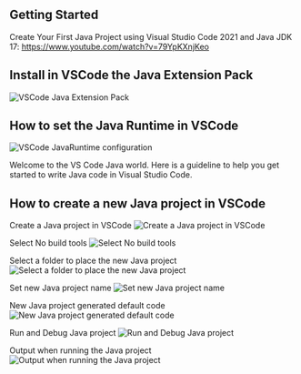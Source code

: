 ## Getting Started

Create Your First Java Project using Visual Studio Code 2021 and Java JDK 17:
https://www.youtube.com/watch?v=79YpKXnjKeo

## Install in VSCode the Java Extension Pack

![VSCode Java Extension Pack](https://github.com/luiscoco/JavaSE_Sample2-VSCode-JDK-17/assets/32194879/1f8db92f-1f35-411e-90ca-3d0a5e87c161)

## How to set the Java Runtime in VSCode

![VSCode JavaRuntime configuration](https://github.com/luiscoco/JavaSE_Sample2-VSCode-JDK-17/assets/32194879/4d8ba1c6-ce6d-4ed6-94a5-0dae0807dd0b)

Welcome to the VS Code Java world. Here is a guideline to help you get started to write Java code in Visual Studio Code.

## How to create a new Java project in VSCode

Create a Java project in VSCode
![Create a Java project in VSCode](https://github.com/luiscoco/JavaSE_Sample2-VSCode-JDK-17/assets/32194879/3e0bd2cf-17ef-4745-9790-d64cfd8ae683)

Select No build tools
![Select No build tools](https://github.com/luiscoco/JavaSE_Sample2-VSCode-JDK-17/assets/32194879/95050f91-e1d1-49f7-9020-2cf7e70aa0cb)

Select a folder to place the new Java project
![Select a folder to place the new Java project](https://github.com/luiscoco/JavaSE_Sample2-VSCode-JDK-17/assets/32194879/3b7dfdc5-d06d-408d-af25-343dab82bf7c)

Set new Java project name
![Set new Java project name](https://github.com/luiscoco/JavaSE_Sample2-VSCode-JDK-17/assets/32194879/c03c448f-2596-429f-9391-e7ffae84eb02)

New Java project generated default code
![New Java project generated default code](https://github.com/luiscoco/JavaSE_Sample2-VSCode-JDK-17/assets/32194879/f1f0f218-957f-4673-8715-19f42b56df40)

Run and Debug Java project
![Run and Debug Java project](https://github.com/luiscoco/JavaSE_Sample2-VSCode-JDK-17/assets/32194879/81310437-5456-4977-bf8f-b31883564cd8)

Output when running the Java project
![Output when running the Java project](https://github.com/luiscoco/JavaSE_Sample2-VSCode-JDK-17/assets/32194879/c75b90ee-8ca1-46bc-9bc9-c00be84a0b27)





